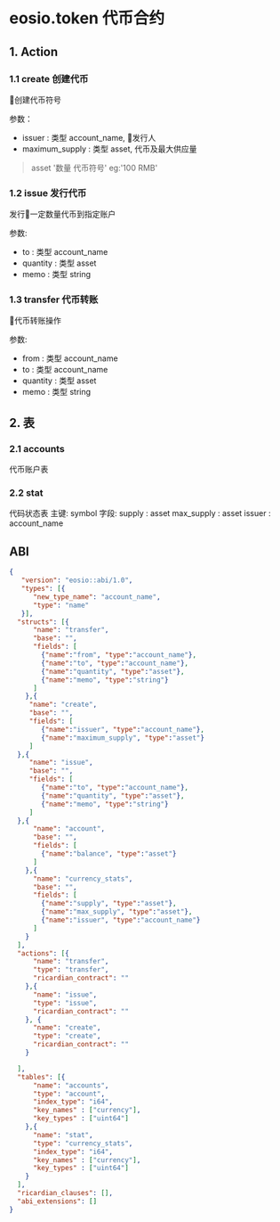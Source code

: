 # eosio.token 代币合约

## 1. Action

### 1.1 create 创建代币

创建代币符号

参数：
- issuer : 类型 account_name, 发行人
- maximum_supply :  类型 asset, 代币及最大供应量

> asset '数量 代币符号' eg:'100 RMB'
  
### 1.2 issue 发行代币

发行一定数量代币到指定账户

参数:
- to : 类型 account_name
- quantity : 类型 asset
- memo : 类型 string

### 1.3 transfer 代币转账

代币转账操作

参数:
- from : 类型 account_name
- to : 类型 account_name
- quantity : 类型 asset
- memo : 类型 string

## 2. 表

### 2.1 accounts
代币账户表

### 2.2 stat
代码状态表
主键:   symbol
字段:
        supply : asset
        max_supply : asset
        issuer : account_name

## ABI
```json
{
   "version": "eosio::abi/1.0",
   "types": [{
      "new_type_name": "account_name",
      "type": "name"
   }],
  "structs": [{
      "name": "transfer",
      "base": "",
      "fields": [
        {"name":"from", "type":"account_name"},
        {"name":"to", "type":"account_name"},
        {"name":"quantity", "type":"asset"},
        {"name":"memo", "type":"string"}
      ]
    },{
     "name": "create",
     "base": "",
     "fields": [
        {"name":"issuer", "type":"account_name"},
        {"name":"maximum_supply", "type":"asset"}
     ]
  },{
     "name": "issue",
     "base": "",
     "fields": [
        {"name":"to", "type":"account_name"},
        {"name":"quantity", "type":"asset"},
        {"name":"memo", "type":"string"}
     ]
  },{
      "name": "account",
      "base": "",
      "fields": [
        {"name":"balance", "type":"asset"}
      ]
    },{
      "name": "currency_stats",
      "base": "",
      "fields": [
        {"name":"supply", "type":"asset"},
        {"name":"max_supply", "type":"asset"},
        {"name":"issuer", "type":"account_name"}
      ]
    }
  ],
  "actions": [{
      "name": "transfer",
      "type": "transfer",
      "ricardian_contract": ""
    },{
      "name": "issue",
      "type": "issue",
      "ricardian_contract": ""
    }, {
      "name": "create",
      "type": "create",
      "ricardian_contract": ""
    }

  ],
  "tables": [{
      "name": "accounts",
      "type": "account",
      "index_type": "i64",
      "key_names" : ["currency"],
      "key_types" : ["uint64"]
    },{
      "name": "stat",
      "type": "currency_stats",
      "index_type": "i64",
      "key_names" : ["currency"],
      "key_types" : ["uint64"]
    }
  ],
  "ricardian_clauses": [],
  "abi_extensions": []
}

```